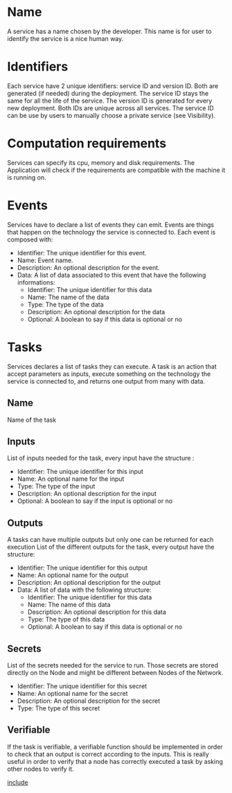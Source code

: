 # Name

A service has a name chosen by the developer. This name is for user to identify the service is a nice human way.

# Identifiers

Each service have 2 unique identifiers: service ID and version ID. Both are generated (if needed) during the deployment. The service ID stays the same for all the life of the service. The version ID is generated for every new deployment. Both IDs are unique across all services. The service ID can be use by users to manually choose a private service (see Visibility).

# Computation requirements

Services can specify its cpu, memory and disk requirements. The Application will check if the requirements are compatible with the machine it is running on.

# Events

Services have to declare a list of events they can emit. Events are things that happen on the technology the service is connected to.
Each event is composed with:

- Identifier: The unique identifier for this event.
- Name: Event name.
- Description: An optional description for the event.
- Data: A list of data associated to this event that have the following informations:
  - Identifier: The unique identifier for this data
  - Name: The name of the data
  - Type: The type of the data
  - Description: An optional description for the data
  - Optional: A boolean to say if this data is optional or no

# Tasks

Services declares a list of tasks they can execute. A task is an action that accept parameters as inputs, execute something on the technology the service is connected to, and returns one output from many with data.

## Name

Name of the task

## Inputs

List of inputs needed for the task, every input have the structure :

- Identifier: The unique identifier for this input
- Name: An optional name for the input
- Type: The type of the input
- Description: An optional description for the input
- Optional: A boolean to say if the input is optional or no
  
## Outputs

A tasks can have multiple outputs but only one can be returned for each execution
List of the different outputs for the task, every output have the structure:

- Identifier: The unique identifier for this output
- Name: An optional name for the output
- Description: An optional description for the output
- Data: A list of data with the following structure:
  - Identifier: The unique identifier for this data
  - Name: The name of this data
  - Description: An optional description for this data
  - Type: The type of this data
  - Optional: A boolean to say if this data is optional or no
  
## Secrets

List of the secrets needed for the service to run. Those secrets are stored directly on the Node and might be different between Nodes of the Network.

- Identifier: The unique identifier for this secret
- Name: An optional name for the secret
- Description: An optional description for the secret
- Type: The type of this secret

## Verifiable

If the task is verifiable, a verifiable function should be implemented in order to check that an output is correct according to the inputs. This is really useful in order to verify that a node has correctly executed a task by asking other nodes to verify it.

[include](./example.yml)

